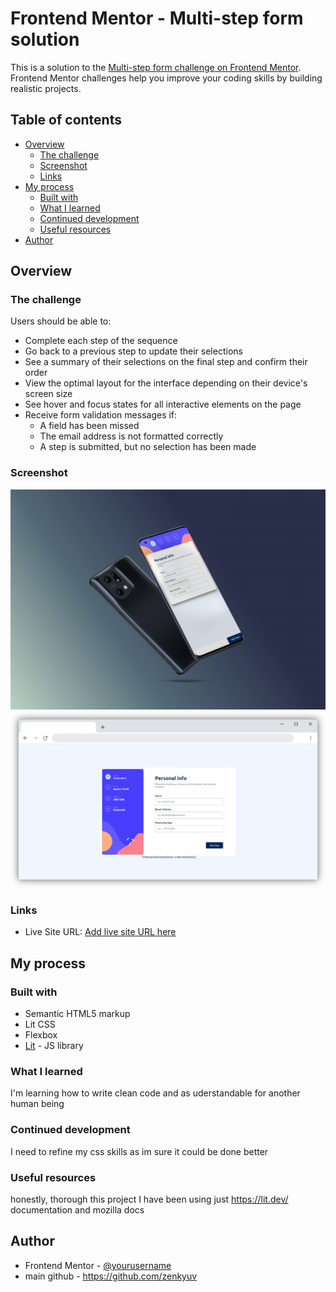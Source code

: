 # Frontend Mentor - Multi-step form solution

This is a solution to the [Multi-step form challenge on Frontend Mentor](https://www.frontendmentor.io/challenges/multistep-form-YVAnSdqQBJ). Frontend Mentor challenges help you improve your coding skills by building realistic projects. 

## Table of contents

- [Overview](#overview)
  - [The challenge](#the-challenge)
  - [Screenshot](#screenshot)
  - [Links](#links)
- [My process](#my-process)
  - [Built with](#built-with)
  - [What I learned](#what-i-learned)
  - [Continued development](#continued-development)
  - [Useful resources](#useful-resources)
- [Author](#author)

## Overview

### The challenge

Users should be able to:

- Complete each step of the sequence
- Go back to a previous step to update their selections
- See a summary of their selections on the final step and confirm their order
- View the optimal layout for the interface depending on their device's screen size
- See hover and focus states for all interactive elements on the page
- Receive form validation messages if:
  - A field has been missed
  - The email address is not formatted correctly
  - A step is submitted, but no selection has been made

### Screenshot

![](./assets/images/mockup.png)
![](./assets/images/mockup1.png)

### Links

- Live Site URL: [Add live site URL here](https://programista500k.github.io/multi-step-form/)

## My process

### Built with

- Semantic HTML5 markup
- Lit CSS
- Flexbox
- [Lit](https://lit.dev/) - JS library

### What I learned

I'm learning how to write clean code and as uderstandable for another human being

### Continued development
I need to refine my css skills as im sure it could be done better

### Useful resources
honestly, thorough this project I have been using just https://lit.dev/ documentation and mozilla docs

## Author
- Frontend Mentor - [@yourusername](https://www.frontendmentor.io/profile/programista500k)
- main github - https://github.com/zenkyuv
